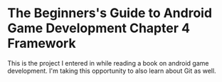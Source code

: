 # The Beginners's Guide to Android Game Development Chapter 4 Framework
This is the project I entered in while reading a book on android game
development. I'm taking this opportunity to also learn about Git as well.